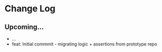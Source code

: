 # Change Log

## Upcoming...

- ... <!-- Add new lines here. Version number will be decided later -->
- feat: Initial commmit - migrating logic + assertions from prototype repo
